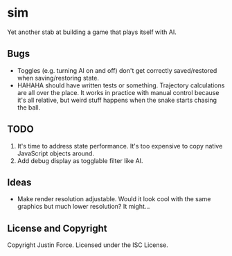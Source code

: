 sim
========

Yet another stab at building a game that plays itself with AI.

Bugs
----

* Toggles (e.g. turning AI on and off) don't get correctly saved/restored when
  saving/restoring state.
* HAHAHA should have written tests or something. Trajectory calculations are all
  over the place. It works in practice with manual control because it's all
  relative, but weird stuff happens when the snake starts chasing the ball.

TODO
----

1. It's time to address state performance. It's too expensive to copy native
  JavaScript objects around.
2. Add debug display as togglable filter like AI.

Ideas
-----

* Make render resolution adjustable. Would it look cool with the same graphics
  but much lower resolution? It might...

License and Copyright
---------------------

Copyright Justin Force. Licensed under the ISC License.

